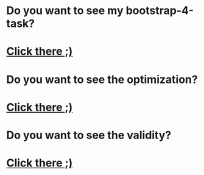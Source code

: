 # Do you want to see my bootstrap-4-task?
# <a href="http://uladzimir-yeudakimovich.ml/bootstrap-4-task/">Click there ;)</a>
# Do you want to see the optimization?
# <a href="https://developers.google.com/speed/pagespeed/insights/?url=http%3A%2F%2Fuladzimir-yeudakimovich.ml%2Fbootstrap-4-task%2F">Click there ;)</a>
# Do you want to see the validity?
# <a href="https://validator.w3.org/nu/?doc=http%3A%2F%2Fuladzimir-yeudakimovich.ml%2Fbootstrap-4-task%2F">Click there ;)</a>
